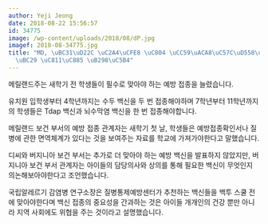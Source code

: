 ```yaml
---
author: Yeji Jeong
date: 2018-08-22 15:56:57
id: 34775
image: /wp-content/uploads/2018/08/dP.jpg
imagef: 2018-08-34775.jpg
title: "MD, \uBC31\uD22C \uC2A4\uCFE8 \uC804 \uCC59\uACA8\uC57C\uD558\uB294 \uC608\
  \uBC29 \uC811\uC885 \uB298\uC5B4"
---
```


메릴랜드주는 새학기 전 학생들이 필수로 맞아야 하는 예방 접종을 늘렸습니다.

유치원 입학생부터 4학년까지는 수두 백신을 두 번 접종해야하며 7학년부터 11학년까지의 학생들은 Tdap 백신과 뇌수막염 백신을 한 번 접종해야합니다.

메릴랜드 보건 부서의 예방 접종 관계자는 새학기 첫 날, 학생들은 예방접종확인서나 질병에 관한 면역체계가 있다는 것을 보여주는 자료를 학교에 가져가야한다고 말했습니다.

디씨와 버지니아 보건 부서는 추가로 더 맞아야 하는 예방 백신을 발표하지 않았지만, 버지니아 보건 부서 관계자는 아이들의 담당의사와 상의를 통해 필요한 백신이 무엇인지 의논해보아야한다고 조언했습니다.

국립알레르기 감염병 연구소장은 질병통제예방센터가 추천하는 백신들을 백투 스쿨 전에 맞아야한다며 백신 접종의 중요성을 간과하는 것은 아이들 개개인의 건강 뿐만 아니라 지역 사회에도 위협을 주는 것이라고 설명했습니다.